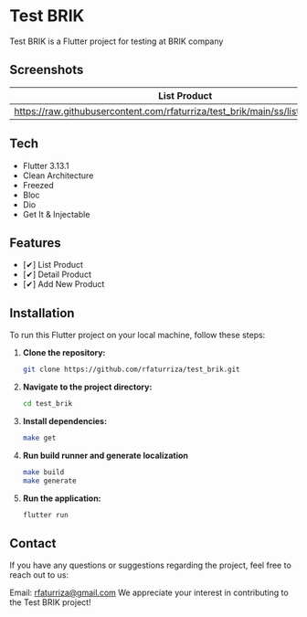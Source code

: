 # Test BRIK

Test BRIK is a Flutter project for testing at BRIK company

## Screenshots

| List Product                                                                    | Search Product                                                            | Add New Product                                                                |
|---------------------------------------------------------------------------------|---------------------------------------------------------------------------|--------------------------------------------------------------------------------|
| https://raw.githubusercontent.com/rfaturriza/test_brik/main/ss/list_product.png | https://raw.githubusercontent.com/rfaturriza/test_brik/main/ss/search.png | https://raw.githubusercontent.com/rfaturriza/test_brik/main/ss/add_product.png |

## Tech

- Flutter 3.13.1
- Clean Architecture
- Freezed
- Bloc
- Dio
- Get It & Injectable

## Features

- [✔] List Product
- [✔] Detail Product
- [✔] Add New Product

## Installation

To run this Flutter project on your local machine, follow these steps:

1. **Clone the repository:**

   ```bash
   git clone https://github.com/rfaturriza/test_brik.git

2. **Navigate to the project directory:**

   ```bash
   cd test_brik

3. **Install dependencies:**

    ```bash
    make get

3. **Run build runner and generate localization**

    ```bash
    make build
    make generate

4. **Run the application:**

    ```bash
    flutter run
    

## Contact

If you have any questions or suggestions regarding the project, feel free to reach out to us:

Email: rfaturriza@gmail.com
We appreciate your interest in contributing to the Test BRIK project!
